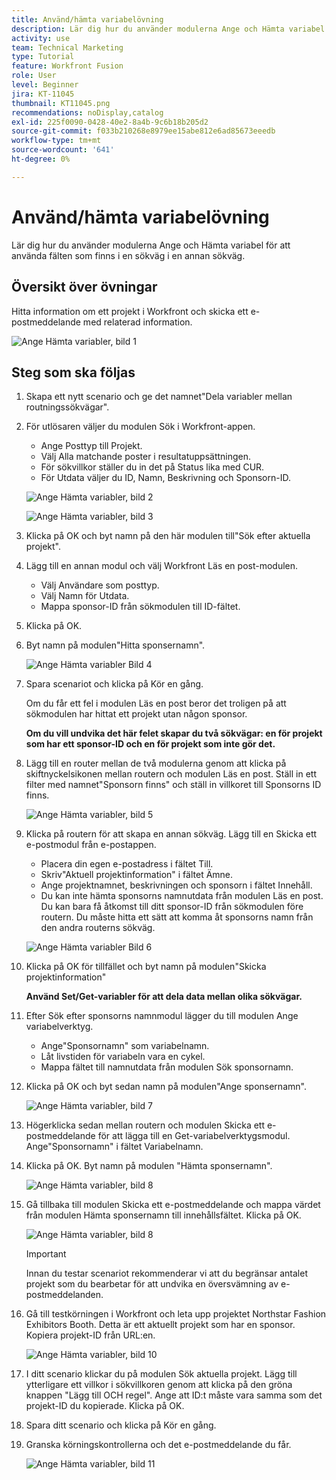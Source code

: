 ```yaml
---
title: Använd/hämta variabelövning
description: Lär dig hur du använder modulerna Ange och Hämta variabel för att använda fälten som finns i en sökväg i en annan sökväg.
activity: use
team: Technical Marketing
type: Tutorial
feature: Workfront Fusion
role: User
level: Beginner
jira: KT-11045
thumbnail: KT11045.png
recommendations: noDisplay,catalog
exl-id: 225f0090-0428-40e2-8a4b-9c6b18b205d2
source-git-commit: f033b210268e8979ee15abe812e6ad85673eeedb
workflow-type: tm+mt
source-wordcount: '641'
ht-degree: 0%

---
```


# Använd/hämta variabelövning

Lär dig hur du använder modulerna Ange och Hämta variabel för att använda fälten som finns i en sökväg i en annan sökväg.

## Översikt över övningar

Hitta information om ett projekt i Workfront och skicka ett e-postmeddelande med relaterad information.

![Ange Hämta variabler, bild 1](../12-exercises/assets/set-get-variables-walkthrough-1.png)

## Steg som ska följas

1. Skapa ett nytt scenario och ge det namnet&quot;Dela variabler mellan routningssökvägar&quot;.
1. För utlösaren väljer du modulen Sök i Workfront-appen.

   + Ange Posttyp till Projekt.
   + Välj Alla matchande poster i resultatuppsättningen.
   + För sökvillkor ställer du in det på Status lika med CUR.
   + För Utdata väljer du ID, Namn, Beskrivning och Sponsorn-ID.

   ![Ange Hämta variabler, bild 2](../12-exercises/assets/set-get-variables-walkthrough-2.png)

   ![Ange Hämta variabler, bild 3](../12-exercises/assets/set-get-variables-walkthrough-3.png)

1. Klicka på OK och byt namn på den här modulen till&quot;Sök efter aktuella projekt&quot;.
1. Lägg till en annan modul och välj Workfront Läs en post-modulen.

   + Välj Användare som posttyp.
   + Välj Namn för Utdata.
   + Mappa sponsor-ID från sökmodulen till ID-fältet.

1. Klicka på OK.
1. Byt namn på modulen&quot;Hitta sponsernamn&quot;.

   ![Ange Hämta variabler Bild 4](../12-exercises/assets/set-get-variables-walkthrough-4.png)

1. Spara scenariot och klicka på Kör en gång.

   Om du får ett fel i modulen Läs en post beror det troligen på att sökmodulen har hittat ett projekt utan någon sponsor.

   **Om du vill undvika det här felet skapar du två sökvägar: en för projekt som har ett sponsor-ID och en för projekt som inte gör det.**

1. Lägg till en router mellan de två modulerna genom att klicka på skiftnyckelsikonen mellan routern och modulen Läs en post. Ställ in ett filter med namnet&quot;Sponsorn finns&quot; och ställ in villkoret till Sponsorns ID finns.

   ![Ange Hämta variabler, bild 5](../12-exercises/assets/set-get-variables-walkthrough-5.png)

1. Klicka på routern för att skapa en annan sökväg. Lägg till en Skicka ett e-postmodul från e-postappen.

   + Placera din egen e-postadress i fältet Till.
   + Skriv&quot;Aktuell projektinformation&quot; i fältet Ämne.
   + Ange projektnamnet, beskrivningen och sponsorn i fältet Innehåll.
   + Du kan inte hämta sponsorns namnutdata från modulen Läs en post. Du kan bara få åtkomst till ditt sponsor-ID från sökmodulen före routern. Du måste hitta ett sätt att komma åt sponsorns namn från den andra routerns sökväg.

   ![Ange Hämta variabler Bild 6](../12-exercises/assets/set-get-variables-walkthrough-6.png)

1. Klicka på OK för tillfället och byt namn på modulen&quot;Skicka projektinformation&quot;

   **Använd Set/Get-variabler för att dela data mellan olika sökvägar.**

1. Efter Sök efter sponsorns namnmodul lägger du till modulen Ange variabelverktyg.

   + Ange&quot;Sponsornamn&quot; som variabelnamn.
   + Låt livstiden för variabeln vara en cykel.
   + Mappa fältet till namnutdata från modulen Sök sponsornamn.

1. Klicka på OK och byt sedan namn på modulen&quot;Ange sponsernamn&quot;.

   ![Ange Hämta variabler, bild 7](../12-exercises/assets/set-get-variables-walkthrough-7.png)

1. Högerklicka sedan mellan routern och modulen Skicka ett e-postmeddelande för att lägga till en Get-variabelverktygsmodul. Ange&quot;Sponsornamn&quot; i fältet Variabelnamn.
1. Klicka på OK. Byt namn på modulen &quot;Hämta sponsernamn&quot;.

   ![Ange Hämta variabler, bild 8](../12-exercises/assets/set-get-variables-walkthrough-8.png)

1. Gå tillbaka till modulen Skicka ett e-postmeddelande och mappa värdet från modulen Hämta sponsernamn till innehållsfältet. Klicka på OK.

   ![Ange Hämta variabler, bild 8](../12-exercises/assets/set-get-variables-walkthrough-8.png)

   >[!IMPORTANT]
   >
   >Innan du testar scenariot rekommenderar vi att du begränsar antalet projekt som du bearbetar för att undvika en översvämning av e-postmeddelanden.

1. Gå till testkörningen i Workfront och leta upp projektet Northstar Fashion Exhibitors Booth. Detta är ett aktuellt projekt som har en sponsor. Kopiera projekt-ID från URL:en.

   ![Ange Hämta variabler, bild 10](../12-exercises/assets/set-get-variables-walkthrough-10.png)

1. I ditt scenario klickar du på modulen Sök aktuella projekt. Lägg till ytterligare ett villkor i sökvillkoren genom att klicka på den gröna knappen &quot;Lägg till OCH regel&quot;. Ange att ID:t måste vara samma som det projekt-ID du kopierade. Klicka på OK.
1. Spara ditt scenario och klicka på Kör en gång.
1. Granska körningskontrollerna och det e-postmeddelande du får.

   ![Ange Hämta variabler, bild 11](../12-exercises/assets/set-get-variables-walkthrough-11.png)
